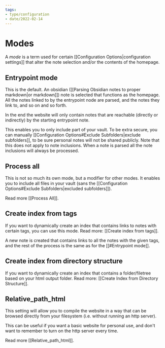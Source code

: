```yaml
---
tags:
- type/configuration
- date/2022-02-14
---
```


# Modes
A *mode* is a term used for certain [[Configuration Options|configuration settings]] that alter the note selection and/or the contents of the homepage.

## Entrypoint mode
This is the default. An obsidian ([[Parsing Obsidian notes to proper markdown|or markdown]]) note is selected that functions as the homepage. All the notes linked to by the entrypoint node are parsed, and the notes they link to, and so on and so forth.

In the end the website will only contain notes that are reachable (directly or indirectly) by the starting entrypoint note.

This enables you to only include part of your vault. To be extra secure, you can manually [[Configuration Options#Exclude Subfolders|exclude subfolders]], to be sure personal notes will not be shared publicly. Note that this does not apply to note inclusions. When a note is parsed all the note inclusions will always be processed.

## Process all
This is not so much its own mode, but a modifier for other modes. It enables you to include all files in your vault (sans the [[Configuration Options#Exclude Subfolders|excluded subfolders]]). 

Read more [[Process All]].

## Create index from tags
If you want to dynamically create an index that contains links to notes with certain tags, you can use this mode. Read more: [[Create index from tags]].

A new note is created that contains links to all the notes with the given tags, and the rest of the process is the same as for the [[#Entrypoint mode]].

## Create index from directory structure
If you want to dynamically create an index that contains a folder/filetree based on your html output folder. Read more: [[Create Index from Directory Structure]].

## Relative_path_html
This setting will allow you to compile the website in a way that can be browsed directly from your filesystem (i.e. without running an http server).

This can be useful if you want a basic website for personal use, and don't want to remember to turn on the http server every time.

Read more [[Relative_path_html]].


